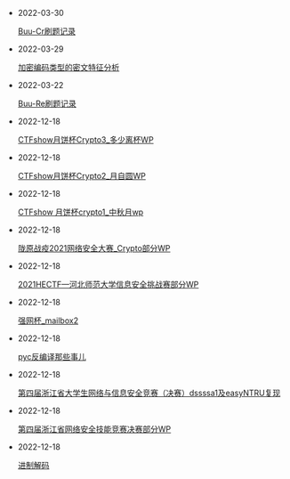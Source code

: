 - 2022-03-30

  [Buu-Cr刷题记录](https://www.21r000.top/article/fb6d43a6.html)

- 2022-03-29

  [加密编码类型的密文特征分析](https://www.21r000.top/article/85e79b6c.html)

- 2022-03-22

  [Buu-Re刷题记录](https://www.21r000.top/article/c9a43e3e.html)

- 2022-12-18

  [CTFshow月饼杯Crypto3_多少离杯WP](https://www.21r000.top/article/a7cc6afa.html)

- 2022-12-18

  [CTFshow月饼杯Crypto2_月自圆WP](https://www.21r000.top/article/dcbf7c1a.html)

- 2022-12-18

  [CTFshow 月饼杯crypto1_中秋月wp](https://www.21r000.top/article/b5c81d74.html)

- 2022-12-18

  [陇原战疫2021网络安全大赛_Crypto部分WP](https://www.21r000.top/article/243479c5.html)

- 2022-12-18

  [2021HECTF—河北师范大学信息安全挑战赛部分WP](https://www.21r000.top/article/84f3998a.html)

- 2022-12-18

  [强网杯_mailbox2](https://www.21r000.top/article/ec7d43d7.html)

- 2022-12-18

  [pyc反编译那些事儿](https://www.21r000.top/article/f287aeaa.html)

- 2022-12-18

  [第四届浙江省大学生网络与信息安全竞赛（决赛）dssssa1及easyNTRU复现](https://www.21r000.top/article/8f0d21b8.html)

- 2022-12-18

  [第四届浙江省网络安全技能竞赛决赛部分WP](https://www.21r000.top/article/8d4c4fc4.html)

- 2022-12-18

  [进制解码](https://www.21r000.top/article/66f43719.html)


